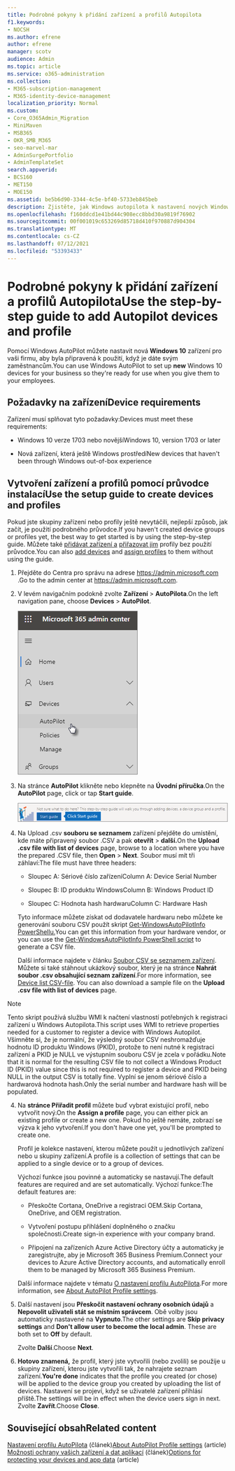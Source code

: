 ```yaml
---
title: Podrobné pokyny k přidání zařízení a profilů Autopilota
f1.keywords:
- NOCSH
ms.author: efrene
author: efrene
manager: scotv
audience: Admin
ms.topic: article
ms.service: o365-administration
ms.collection:
- M365-subscription-management
- M365-identity-device-management
localization_priority: Normal
ms.custom:
- Core_O365Admin_Migration
- MiniMaven
- MSB365
- OKR_SMB_M365
- seo-marvel-mar
- AdminSurgePortfolio
- AdminTemplateSet
search.appverid:
- BCS160
- MET150
- MOE150
ms.assetid: be5b6d90-3344-4c5e-bf40-5733eb845beb
description: Zjistěte, jak Windows autopilota k nastavení nových Windows 10 zařízení pro vaši firmu, aby byla připravená k použití pro zaměstnance.
ms.openlocfilehash: f160ddcd1e41bd44c908ecc8bbd30a9819f76902
ms.sourcegitcommit: 00f001019c653269d85718d410f970887d904304
ms.translationtype: MT
ms.contentlocale: cs-CZ
ms.lasthandoff: 07/12/2021
ms.locfileid: "53393433"
---
```

# <a name="use-the-step-by-step-guide-to-add-autopilot-devices-and-profile"></a><span data-ttu-id="2aa34-103">Podrobné pokyny k přidání zařízení a profilů Autopilota</span><span class="sxs-lookup"><span data-stu-id="2aa34-103">Use the step-by-step guide to add Autopilot devices and profile</span></span>

<span data-ttu-id="2aa34-104">Pomocí Windows AutoPilot můžete nastavit nová **Windows 10** zařízení pro vaši firmu, aby byla připravená k použití, když je dáte svým zaměstnancům.</span><span class="sxs-lookup"><span data-stu-id="2aa34-104">You can use Windows AutoPilot to set up **new** Windows 10 devices for your business so they're ready for use when you give them to your employees.</span></span>
  
## <a name="device-requirements"></a><span data-ttu-id="2aa34-105">Požadavky na zařízení</span><span class="sxs-lookup"><span data-stu-id="2aa34-105">Device requirements</span></span>

<span data-ttu-id="2aa34-106">Zařízení musí splňovat tyto požadavky:</span><span class="sxs-lookup"><span data-stu-id="2aa34-106">Devices must meet these requirements:</span></span>
  
- <span data-ttu-id="2aa34-107">Windows 10 verze 1703 nebo novější</span><span class="sxs-lookup"><span data-stu-id="2aa34-107">Windows 10, version 1703 or later</span></span>
    
- <span data-ttu-id="2aa34-108">Nová zařízení, která ještě Windows prostředí</span><span class="sxs-lookup"><span data-stu-id="2aa34-108">New devices that haven't been through Windows out-of-box experience</span></span>
    
## <a name="use-the-setup-guide-to-create-devices-and-profiles"></a><span data-ttu-id="2aa34-109">Vytvoření zařízení a profilů pomocí průvodce instalací</span><span class="sxs-lookup"><span data-stu-id="2aa34-109">Use the setup guide to create devices and profiles</span></span>

<span data-ttu-id="2aa34-110">Pokud jste skupiny zařízení nebo profily ještě nevytáčili, nejlepší způsob, jak začít, je použití podrobného průvodce.</span><span class="sxs-lookup"><span data-stu-id="2aa34-110">If you haven't created device groups or profiles yet, the best way to get started is by using the step-by-step guide.</span></span> <span data-ttu-id="2aa34-111">Můžete také [přidávat zařízení a](create-and-edit-autopilot-devices.md) [přiřazovat jim](create-and-edit-autopilot-profiles.md) profily bez použití průvodce.</span><span class="sxs-lookup"><span data-stu-id="2aa34-111">You can also [add devices](create-and-edit-autopilot-devices.md) and [assign profiles](create-and-edit-autopilot-profiles.md) to them without using the guide.</span></span> 
  
1. <span data-ttu-id="2aa34-112">Přejděte do Centra pro správu na adrese <a href="https://go.microsoft.com/fwlink/p/?linkid=837890" target="_blank">https://admin.microsoft.com</a> .</span><span class="sxs-lookup"><span data-stu-id="2aa34-112">Go to the admin center at <a href="https://go.microsoft.com/fwlink/p/?linkid=837890" target="_blank">https://admin.microsoft.com</a>.</span></span>

2. <span data-ttu-id="2aa34-113">V levém navigačním podokně zvolte **Zařízení** \> **AutoPilota**.</span><span class="sxs-lookup"><span data-stu-id="2aa34-113">On the left navigation pane, choose **Devices** \> **AutoPilot**.</span></span>

    ![V Centru pro správu vyberte zařízení a pak AutoPilot.](../media/AutoPilot.png)
  
2. <span data-ttu-id="2aa34-115">Na stránce **AutoPilot** klikněte nebo klepněte na **Úvodní příručka**.</span><span class="sxs-lookup"><span data-stu-id="2aa34-115">On the **AutoPilot** page, click or tap **Start guide**.</span></span>
    
    ![Click Start guide for step-by-step instructions for Autopilot.](../media/31662655-d1e6-437d-87ea-c0dec5da56f7.png)
  
3. <span data-ttu-id="2aa34-117">Na Upload .csv **souboru se seznamem** zařízení přejděte do umístění, kde máte připravený soubor .CSV a pak **otevřít** \> **další.**</span><span class="sxs-lookup"><span data-stu-id="2aa34-117">On the **Upload .csv file with list of devices** page, browse to a location where you have the prepared .CSV file, then **Open** \> **Next**.</span></span> <span data-ttu-id="2aa34-118">Soubor musí mít tři záhlaví:</span><span class="sxs-lookup"><span data-stu-id="2aa34-118">The file must have three headers:</span></span>
    
    - <span data-ttu-id="2aa34-119">Sloupec A: Sériové číslo zařízení</span><span class="sxs-lookup"><span data-stu-id="2aa34-119">Column A: Device Serial Number</span></span>
    
    - <span data-ttu-id="2aa34-120">Sloupec B: ID produktu Windows</span><span class="sxs-lookup"><span data-stu-id="2aa34-120">Column B: Windows Product ID</span></span>
    
    - <span data-ttu-id="2aa34-121">Sloupec C: Hodnota hash hardwaru</span><span class="sxs-lookup"><span data-stu-id="2aa34-121">Column C: Hardware Hash</span></span>
    
    <span data-ttu-id="2aa34-122">Tyto informace můžete získat od dodavatele hardwaru nebo můžete ke generování souboru CSV použít skript [Get-WindowsAutoPilotInfo PowerShellu.](https://www.powershellgallery.com/packages/Get-WindowsAutoPilotInfo)</span><span class="sxs-lookup"><span data-stu-id="2aa34-122">You can get this information from your hardware vendor, or you can use the [Get-WindowsAutoPilotInfo PowerShell script](https://www.powershellgallery.com/packages/Get-WindowsAutoPilotInfo) to generate a CSV file.</span></span> 
    
    <span data-ttu-id="2aa34-p103">Další informace najdete v článku [Soubor CSV se seznamem zařízení](../admin/misc/device-list.md). Můžete si také stáhnout ukázkový soubor, který je na stránce **Nahrát soubor .csv obsahující seznam zařízení**.</span><span class="sxs-lookup"><span data-stu-id="2aa34-p103">For more information, see [Device list CSV-file](../admin/misc/device-list.md). You can also download a sample file on the **Upload .csv file with list of devices** page.</span></span> 
    
> [!NOTE]
> <span data-ttu-id="2aa34-125">Tento skript používá službu WMI k načtení vlastností potřebných k registraci zařízení u Windows Autopilota.</span><span class="sxs-lookup"><span data-stu-id="2aa34-125">This script uses WMI to retrieve properties needed for a customer to register a device with Windows Autopilot.</span></span> <span data-ttu-id="2aa34-126">Všimněte si, že je normální, že výsledný soubor CSV neshromažďuje hodnotu ID produktu Windows (PKID), protože to není nutné k registraci zařízení a PKID je NULL ve výstupním souboru CSV je zcela v pořádku.</span><span class="sxs-lookup"><span data-stu-id="2aa34-126">Note that it is normal for the resulting CSV file to not collect a Windows Product ID (PKID) value since this is not required to register a device and PKID being NULL in the output CSV is totally fine.</span></span> <span data-ttu-id="2aa34-127">Vyplní se jenom sériové číslo a hardwarová hodnota hash.</span><span class="sxs-lookup"><span data-stu-id="2aa34-127">Only the serial number and hardware hash will be populated.</span></span>
    
4. <span data-ttu-id="2aa34-128">Na **stránce Přiřadit profil** můžete buď vybrat existující profil, nebo vytvořit nový.</span><span class="sxs-lookup"><span data-stu-id="2aa34-128">On the **Assign a profile** page, you can either pick an existing profile or create a new one.</span></span> <span data-ttu-id="2aa34-129">Pokud ho ještě nemáte, zobrazí se výzva k jeho vytvoření.</span><span class="sxs-lookup"><span data-stu-id="2aa34-129">If you don't have one yet, you'll be prompted to create one.</span></span> 
    
    <span data-ttu-id="2aa34-130">Profil je kolekce nastavení, kterou můžete použít u jednotlivých zařízení nebo u skupiny zařízení.</span><span class="sxs-lookup"><span data-stu-id="2aa34-130">A profile is a collection of settings that can be applied to a single device or to a group of devices.</span></span>
    
    <span data-ttu-id="2aa34-131">Výchozí funkce jsou povinné a automaticky se nastavují.</span><span class="sxs-lookup"><span data-stu-id="2aa34-131">The default features are required and are set automatically.</span></span> <span data-ttu-id="2aa34-132">Výchozí funkce:</span><span class="sxs-lookup"><span data-stu-id="2aa34-132">The default features are:</span></span>
    
    - <span data-ttu-id="2aa34-133">Přeskočte Cortana, OneDrive a registraci OEM.</span><span class="sxs-lookup"><span data-stu-id="2aa34-133">Skip Cortana, OneDrive, and OEM registration.</span></span>
    
    - <span data-ttu-id="2aa34-134">Vytvoření postupu přihlášení doplněného o značku společnosti.</span><span class="sxs-lookup"><span data-stu-id="2aa34-134">Create sign-in experience with your company brand.</span></span>
    
    - <span data-ttu-id="2aa34-135">Připojení na zařízeních Azure Active Directory účty a automaticky je zaregistrujte, aby je Microsoft 365 Business Premium.</span><span class="sxs-lookup"><span data-stu-id="2aa34-135">Connect your devices to Azure Active Directory accounts, and automatically enroll them to be managed by Microsoft 365 Business Premium.</span></span>
    
    <span data-ttu-id="2aa34-136">Další informace najdete v tématu [O nastavení profilu AutoPilota](autopilot-profile-settings.md).</span><span class="sxs-lookup"><span data-stu-id="2aa34-136">For more information, see [About AutoPilot Profile settings](autopilot-profile-settings.md).</span></span> 
    
5. <span data-ttu-id="2aa34-137">Další nastavení jsou **Přeskočit nastavení ochrany osobních údajů** a **Nepovolit uživateli stát se místním správcem**. Obě volby jsou automaticky nastavené na **Vypnuto**.</span><span class="sxs-lookup"><span data-stu-id="2aa34-137">The other settings are **Skip privacy settings** and **Don't allow user to become the local admin**. These are both set to **Off** by default.</span></span> 
    
    <span data-ttu-id="2aa34-138">Zvolte **Další**.</span><span class="sxs-lookup"><span data-stu-id="2aa34-138">Choose **Next**.</span></span>
    
6. <span data-ttu-id="2aa34-139">**Hotovo znamená,** že profil, který jste vytvořili (nebo zvolili) se použije u skupiny zařízení, kterou jste vytvořili tak, že nahrajete seznam zařízení.</span><span class="sxs-lookup"><span data-stu-id="2aa34-139">**You're done** indicates that the profile you created (or chose) will be applied to the device group you created by uploading the list of devices.</span></span> <span data-ttu-id="2aa34-140">Nastavení se projeví, když se uživatelé zařízení přihlásí příště.</span><span class="sxs-lookup"><span data-stu-id="2aa34-140">The settings will be in effect when the device users sign in next.</span></span> <span data-ttu-id="2aa34-141">Zvolte **Zavřít**.</span><span class="sxs-lookup"><span data-stu-id="2aa34-141">Choose **Close**.</span></span>

## <a name="related-content"></a><span data-ttu-id="2aa34-142">Související obsah</span><span class="sxs-lookup"><span data-stu-id="2aa34-142">Related content</span></span>

<span data-ttu-id="2aa34-143">[Nastavení profilu AutoPilota](autopilot-profile-settings.md) (článek)</span><span class="sxs-lookup"><span data-stu-id="2aa34-143">[About AutoPilot Profile settings](autopilot-profile-settings.md) (article)</span></span>\
<span data-ttu-id="2aa34-144">[Možnosti ochrany vašich zařízení a dat aplikací](../admin/devices/choose-device-security.md) (článek)</span><span class="sxs-lookup"><span data-stu-id="2aa34-144">[Options for protecting your devices and app data](../admin/devices/choose-device-security.md) (article)</span></span>
